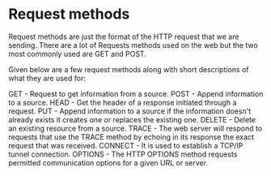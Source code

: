 # Request methods

Request methods are just the format of the HTTP request that we are sending. There are a lot of Requests methods used on the web but the two most commonly used are GET and POST.

Given below are a few request methods along with short descriptions of what they are used for:

GET  - Request to get information  from a source.
POST - Append information to a source.
HEAD - Get the header of a response initiated through a request.
PUT  - Append information to a source if the  information doesn't already exists it creates one or replaces the existing one.
DELETE - Delete an existing resource from a source.
TRACE - The web server will respond to requests that use the TRACE method by echoing in its response the exact request that was received.
CONNECT - It is used to establish a  TCP/IP tunnel connection.
OPTIONS - The HTTP OPTIONS method requests permitted communication options for a given URL or server.
